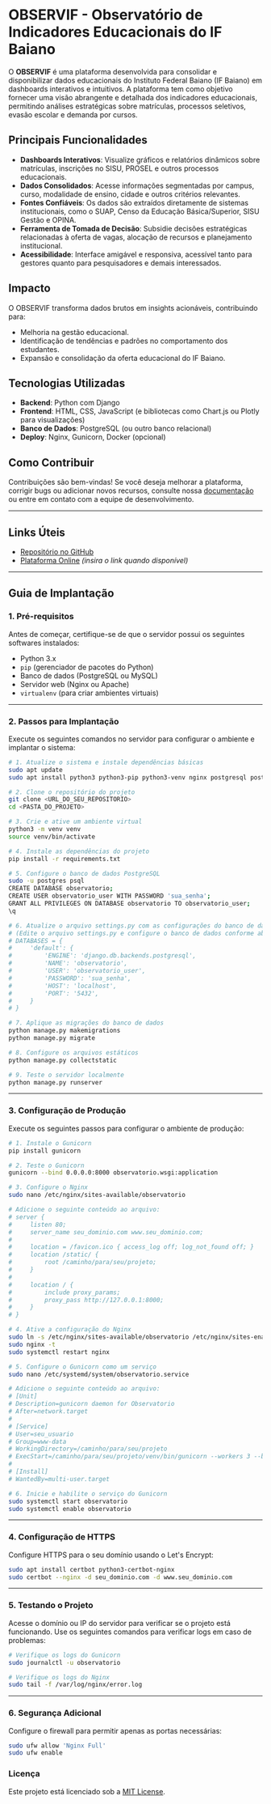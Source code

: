 # **OBSERVIF - Observatório de Indicadores Educacionais do IF Baiano**

O **OBSERVIF** é uma plataforma desenvolvida para consolidar e disponibilizar dados educacionais do Instituto Federal Baiano (IF Baiano) em dashboards interativos e intuitivos. A plataforma tem como objetivo fornecer uma visão abrangente e detalhada dos indicadores educacionais, permitindo análises estratégicas sobre matrículas, processos seletivos, evasão escolar e demanda por cursos.

## **Principais Funcionalidades**
- **Dashboards Interativos**: Visualize gráficos e relatórios dinâmicos sobre matrículas, inscrições no SISU, PROSEL e outros processos educacionais.
- **Dados Consolidados**: Acesse informações segmentadas por campus, curso, modalidade de ensino, cidade e outros critérios relevantes.
- **Fontes Confiáveis**: Os dados são extraídos diretamente de sistemas institucionais, como o SUAP, Censo da Educação Básica/Superior, SISU Gestão e OPINA.
- **Ferramenta de Tomada de Decisão**: Subsidie decisões estratégicas relacionadas à oferta de vagas, alocação de recursos e planejamento institucional.
- **Acessibilidade**: Interface amigável e responsiva, acessível tanto para gestores quanto para pesquisadores e demais interessados.

## **Impacto**
O OBSERVIF transforma dados brutos em insights acionáveis, contribuindo para:
- Melhoria na gestão educacional.
- Identificação de tendências e padrões no comportamento dos estudantes.
- Expansão e consolidação da oferta educacional do IF Baiano.

## **Tecnologias Utilizadas**
- **Backend**: Python com Django  
- **Frontend**: HTML, CSS, JavaScript (e bibliotecas como Chart.js ou Plotly para visualizações)  
- **Banco de Dados**: PostgreSQL (ou outro banco relacional)  
- **Deploy**: Nginx, Gunicorn, Docker (opcional)  

## **Como Contribuir**
Contribuições são bem-vindas! Se você deseja melhorar a plataforma, corrigir bugs ou adicionar novos recursos, consulte nossa [documentação](docs/) ou entre em contato com a equipe de desenvolvimento.

---

## **Links Úteis**
- [Repositório no GitHub](https://github.com/marciotrix77/OBSERVIF)
- [Plataforma Online](#) *(insira o link quando disponível)*

---

## **Guia de Implantação**

### **1. Pré-requisitos**
Antes de começar, certifique-se de que o servidor possui os seguintes softwares instalados:
- Python 3.x
- `pip` (gerenciador de pacotes do Python)
- Banco de dados (PostgreSQL ou MySQL)
- Servidor web (Nginx ou Apache)
- `virtualenv` (para criar ambientes virtuais)

---

### **2. Passos para Implantação**

Execute os seguintes comandos no servidor para configurar o ambiente e implantar o sistema:

```bash
# 1. Atualize o sistema e instale dependências básicas
sudo apt update
sudo apt install python3 python3-pip python3-venv nginx postgresql postgresql-contrib

# 2. Clone o repositório do projeto
git clone <URL_DO_SEU_REPOSITORIO>
cd <PASTA_DO_PROJETO>

# 3. Crie e ative um ambiente virtual
python3 -m venv venv
source venv/bin/activate

# 4. Instale as dependências do projeto
pip install -r requirements.txt

# 5. Configure o banco de dados PostgreSQL
sudo -u postgres psql
CREATE DATABASE observatorio;
CREATE USER observatorio_user WITH PASSWORD 'sua_senha';
GRANT ALL PRIVILEGES ON DATABASE observatorio TO observatorio_user;
\q

# 6. Atualize o arquivo settings.py com as configurações do banco de dados
# (Edite o arquivo settings.py e configure o banco de dados conforme abaixo)
# DATABASES = {
#     'default': {
#         'ENGINE': 'django.db.backends.postgresql',
#         'NAME': 'observatorio',
#         'USER': 'observatorio_user',
#         'PASSWORD': 'sua_senha',
#         'HOST': 'localhost',
#         'PORT': '5432',
#     }
# }

# 7. Aplique as migrações do banco de dados
python manage.py makemigrations
python manage.py migrate

# 8. Configure os arquivos estáticos
python manage.py collectstatic

# 9. Teste o servidor localmente
python manage.py runserver
```

---

### **3. Configuração de Produção**

Execute os seguintes passos para configurar o ambiente de produção:

```bash
# 1. Instale o Gunicorn
pip install gunicorn

# 2. Teste o Gunicorn
gunicorn --bind 0.0.0.0:8000 observatorio.wsgi:application

# 3. Configure o Nginx
sudo nano /etc/nginx/sites-available/observatorio

# Adicione o seguinte conteúdo ao arquivo:
# server {
#     listen 80;
#     server_name seu_dominio.com www.seu_dominio.com;
#
#     location = /favicon.ico { access_log off; log_not_found off; }
#     location /static/ {
#         root /caminho/para/seu/projeto;
#     }
#
#     location / {
#         include proxy_params;
#         proxy_pass http://127.0.0.1:8000;
#     }
# }

# 4. Ative a configuração do Nginx
sudo ln -s /etc/nginx/sites-available/observatorio /etc/nginx/sites-enabled
sudo nginx -t
sudo systemctl restart nginx

# 5. Configure o Gunicorn como um serviço
sudo nano /etc/systemd/system/observatorio.service

# Adicione o seguinte conteúdo ao arquivo:
# [Unit]
# Description=gunicorn daemon for Observatorio
# After=network.target
#
# [Service]
# User=seu_usuario
# Group=www-data
# WorkingDirectory=/caminho/para/seu/projeto
# ExecStart=/caminho/para/seu/projeto/venv/bin/gunicorn --workers 3 --bind unix:/caminho/para/seu/projeto/observatorio.sock observatorio.wsgi:application
#
# [Install]
# WantedBy=multi-user.target

# 6. Inicie e habilite o serviço do Gunicorn
sudo systemctl start observatorio
sudo systemctl enable observatorio
```

---

### **4. Configuração de HTTPS**

Configure HTTPS para o seu domínio usando o Let's Encrypt:

```bash
sudo apt install certbot python3-certbot-nginx
sudo certbot --nginx -d seu_dominio.com -d www.seu_dominio.com
```

---

### **5. Testando o Projeto**

Acesse o domínio ou IP do servidor para verificar se o projeto está funcionando. Use os seguintes comandos para verificar logs em caso de problemas:

```bash
# Verifique os logs do Gunicorn
sudo journalctl -u observatorio

# Verifique os logs do Nginx
sudo tail -f /var/log/nginx/error.log
```

---

### **6. Segurança Adicional**

Configure o firewall para permitir apenas as portas necessárias:

```bash
sudo ufw allow 'Nginx Full'
sudo ufw enable
```

### **Licença**
Este projeto está licenciado sob a [MIT License](LICENSE).  

